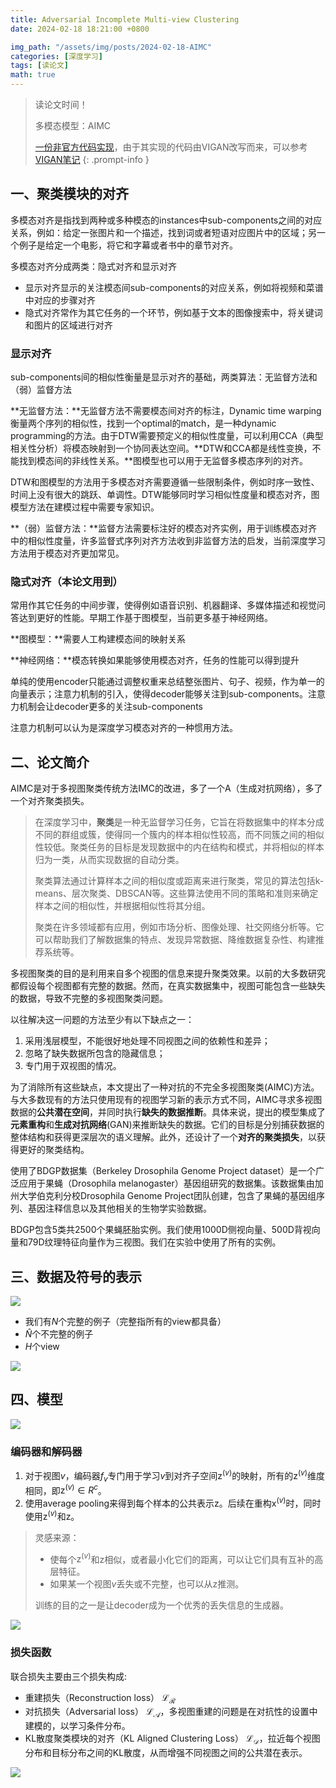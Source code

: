 ```yaml
---
title: Adversarial Incomplete Multi-view Clustering
date: 2024-02-18 18:21:00 +0800

img_path: "/assets/img/posts/2024-02-18-AIMC"
categories: [深度学习]
tags: [读论文]
math: true
---
```


> 读论文时间！
>
> 多模态模型：AIMC
>
> [一份非官方代码实现](https://gitee.com/horizon-mind/adversarial-incomplete-multi-view-clustering/tree/master/AIMC_BDGP_MR0.5)，由于其实现的代码由VIGAN改写而来，可以参考[VIGAN笔记](https://qmmms.github.io/posts/VIGAN/)
{: .prompt-info }

## 一、聚类模块的对齐

多模态对齐是指找到两种或多种模态的instances中sub-components之间的对应关系，例如：给定一张图片和一个描述，找到词或者短语对应图片中的区域；另一个例子是给定一个电影，将它和字幕或者书中的章节对齐。

多模态对齐分成两类：隐式对齐和显示对齐

- 显示对齐显示的关注模态间sub-components的对应关系，例如将视频和菜谱中对应的步骤对齐
- 隐式对齐常作为其它任务的一个环节，例如基于文本的图像搜索中，将关键词和图片的区域进行对齐

### 显示对齐

sub-components间的相似性衡量是显示对齐的基础，两类算法：无监督方法和（弱）监督方法

**无监督方法：**无监督方法不需要模态间对齐的标注，Dynamic time warping衡量两个序列的相似性，找到一个optimal的match，是一种dynamic programming的方法。由于DTW需要预定义的相似性度量，可以利用CCA（典型相关性分析）将模态映射到一个协同表达空间。**DTW和CCA都是线性变换，不能找到模态间的非线性关系。**图模型也可以用于无监督多模态序列的对齐。

DTW和图模型的方法用于多模态对齐需要遵循一些限制条件，例如时序一致性、时间上没有很大的跳跃、单调性。DTW能够同时学习相似性度量和模态对齐，图模型方法在建模过程中需要专家知识。

**（弱）监督方法：**监督方法需要标注好的模态对齐实例，用于训练模态对齐中的相似性度量，许多监督式序列对齐方法收到非监督方法的启发，当前深度学习方法用于模态对齐更加常见。

### 隐式对齐（本论文用到）

常用作其它任务的中间步骤，使得例如语音识别、机器翻译、多媒体描述和视觉问答达到更好的性能。早期工作基于图模型，当前更多基于神经网络。

**图模型：**需要人工构建模态间的映射关系

**神经网络：**模态转换如果能够使用模态对齐，任务的性能可以得到提升

单纯的使用encoder只能通过调整权重来总结整张图片、句子、视频，作为单一的向量表示；注意力机制的引入，使得decoder能够关注到sub-components。注意力机制会让decoder更多的关注sub-components

注意力机制可以认为是深度学习模态对齐的一种惯用方法。

## 二、论文简介

AIMC是对于多视图聚类传统方法IMC的改进，多了一个A（生成对抗网络），多了一个对齐聚类损失。

> 在深度学习中，**聚类**是一种无监督学习任务，它旨在将数据集中的样本分成不同的群组或簇，使得同一个簇内的样本相似性较高，而不同簇之间的相似性较低。聚类任务的目标是发现数据中的内在结构和模式，并将相似的样本归为一类，从而实现数据的自动分类。
>
> 聚类算法通过计算样本之间的相似度或距离来进行聚类，常见的算法包括k-means、层次聚类、DBSCAN等。这些算法使用不同的策略和准则来确定样本之间的相似性，并根据相似性将其分组。
>
> 聚类在许多领域都有应用，例如市场分析、图像处理、社交网络分析等。它可以帮助我们了解数据集的特点、发现异常数据、降维数据复杂性、构建推荐系统等。

多视图聚类的目的是利用来自多个视图的信息来提升聚类效果。以前的大多数研究都假设每个视图都有完整的数据。然而，在真实数据集中，视图可能包含一些缺失的数据，导致不完整的多视图聚类问题。

以往解决这一问题的方法至少有以下缺点之一：

1. 采用浅层模型，不能很好地处理不同视图之间的依赖性和差异；
2. 忽略了缺失数据所包含的隐藏信息；
3. 专门用于双视图的情况。

为了消除所有这些缺点，本文提出了一种对抗的不完全多视图聚类(AIMC)方法。与大多数现有的方法只使用现有的视图学习新的表示方式不同，AIMC寻求多视图数据的**公共潜在空间**，并同时执行**缺失的数据推断**。具体来说，提出的模型集成了**元素重构**和**生成对抗网络**(GAN)来推断缺失的数据。它们的目标是分别捕获数据的整体结构和获得更深层次的语义理解。此外，还设计了一个**对齐的聚类损失**，以获得更好的聚类结构。

使用了BDGP数据集（Berkeley Drosophila Genome Project dataset）是一个广泛应用于果蝇（Drosophila melanogaster）基因组研究的数据集。该数据集由加州大学伯克利分校Drosophila Genome Project团队创建，包含了果蝇的基因组序列、基因注释信息以及其他相关的生物学实验数据。

BDGP包含5类共2500个果蝇胚胎实例。我们使用1000D侧视向量、500D背视向量和79D纹理特征向量作为三视图。我们在实验中使用了所有的实例。

## 三、数据及符号的表示

![](shuju.png)

- 我们有$N$个完整的例子（完整指所有的view都具备）
- $\hat{N}$个不完整的例子
- $H$个view

![](datadefine.png)

## 四、模型

![](liucheng.png)

### 编码器和解码器

1. 对于视图$v$，编码器$f_v$专门用于学习$v$到对齐子空间$\text{z}^{(v)}$的映射，所有的$\text{z}^{(v)}$维度相同，即$\text{z}^{(v)} \in R^c$。
2. 使用average pooling来得到每个样本的公共表示$\text{z}$。后续在重构$\text{x}^{(v)}$时，同时使用$\text{z}^{(v)}$和$\text{z}$。

> 灵感来源：
>
> - 使每个$\text{z}^{(v)}$和$\text{z}$相似，或者最小化它们的距离，可以让它们具有互补的高层特征。
> - 如果某一个视图$v$丢失或不完整，也可以从$\text{z}$推测。
>
> 训练的目的之一是让decoder成为一个优秀的丢失信息的生成器。

![](AIMCED.png)

### 损失函数

联合损失主要由三个损失构成:

- 重建损失（Reconstruction loss） $\mathcal{L_R}$
- 对抗损失（Adversarial loss） $\mathcal{L_A}$，多视图重建的问题是在对抗性的设置中建模的，以学习条件分布。
- KL散度聚类模块的对齐（KL  Aligned Clustering Loss） $\mathcal{L_D}$，拉近每个视图分布和目标分布之间的KL散度，从而增强不同视图之间的公共潜在表示。

![](jointloss.png)